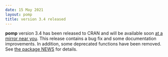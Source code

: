 ```yaml
---
date: 15 May 2021
layout: pomp
title: version 3.4 released
---
```


**pomp** version 3.4 has been released to CRAN and will be available soon [at a mirror near you](https://cran.r-project.org/mirrors.html).
This release contains a bug fix and some documentation improvements.
In addition, some deprecated functions have been removed.
See [the package NEWS](/pomp/NEWS.html) for details.
